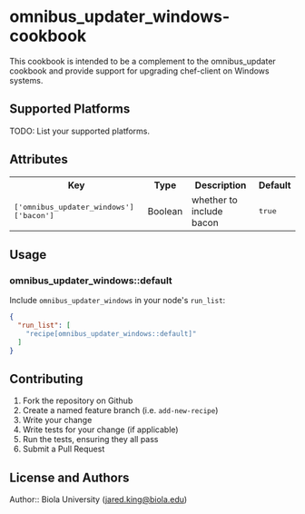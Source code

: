 # omnibus_updater_windows-cookbook

This cookbook is intended to be a complement to the omnibus_updater cookbook and provide support for upgrading chef-client on Windows systems.

## Supported Platforms

TODO: List your supported platforms.

## Attributes

<table>
  <tr>
    <th>Key</th>
    <th>Type</th>
    <th>Description</th>
    <th>Default</th>
  </tr>
  <tr>
    <td><tt>['omnibus_updater_windows']['bacon']</tt></td>
    <td>Boolean</td>
    <td>whether to include bacon</td>
    <td><tt>true</tt></td>
  </tr>
</table>

## Usage

### omnibus_updater_windows::default

Include `omnibus_updater_windows` in your node's `run_list`:

```json
{
  "run_list": [
    "recipe[omnibus_updater_windows::default]"
  ]
}
```

## Contributing

1. Fork the repository on Github
2. Create a named feature branch (i.e. `add-new-recipe`)
3. Write your change
4. Write tests for your change (if applicable)
5. Run the tests, ensuring they all pass
6. Submit a Pull Request

## License and Authors

Author:: Biola University (<jared.king@biola.edu>)
